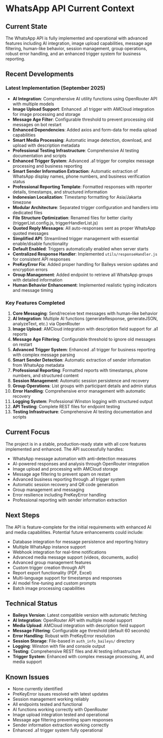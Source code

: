 # WhatsApp API Current Context

## Current State

The WhatsApp API is fully implemented and operational with advanced features including AI integration, image upload capabilities, message age filtering, human-like behavior, session management, group operations, robust error handling, and an enhanced trigger system for business reporting.

## Recent Developments

### Latest Implementation (September 2025)

- **AI Integration**: Comprehensive AI utility functions using OpenRouter API with multiple models
- **Image Upload Support**: Enhanced .a1 trigger with AMCloud integration for image processing and storage
- **Message Age Filter**: Configurable threshold to prevent processing old messages on bot restart
- **Enhanced Dependencies**: Added axios and form-data for media upload capabilities
- **Smart Media Processing**: Automatic image detection, download, and upload with description metadata
- **Professional Testing Infrastructure**: Comprehensive AI testing documentation and scripts
- **Enhanced Trigger System**: Advanced .a1 trigger for complex message processing and business reporting
- **Smart Sender Information Extraction**: Automatic extraction of WhatsApp display names, phone numbers, and business verification status
- **Professional Reporting Template**: Formatted responses with reporter details, timestamps, and structured information
- **Indonesian Localization**: Timestamp formatting for Asia/Jakarta timezone
- **Modular Architecture**: Separated trigger configuration and handlers into dedicated files
- **File Structure Optimization**: Renamed files for better clarity (triggerList.config.js, triggerHandlerList.js)
- **Quoted Reply Messages**: All auto-responses sent as proper WhatsApp quoted messages
- **Simplified API**: Streamlined trigger management with essential enable/disable functionality
- **Default Enabled**: Triggers automatically enabled when server starts
- **Centralized Response Handler**: Implemented `utils/responseHandler.js` for consistent API responses
- **PreKeyError Fix**: Added proper handling for Baileys version updates and encryption errors
- **Group Management**: Added endpoint to retrieve all WhatsApp groups with detailed information
- **Human Behavior Enhancement**: Implemented realistic typing indicators and message timing

### Key Features Completed

1. **Core Messaging**: Send/receive text messages with human-like behavior
2. **AI Integration**: Multiple AI functions (generateResponse, generateJSON, analyzeText, etc.) via OpenRouter
3. **Image Upload**: AMCloud integration with description field support for .a1 reports
4. **Message Age Filtering**: Configurable threshold to ignore old messages on restart
5. **Advanced Trigger System**: Enhanced .a1 trigger for business reporting with complex message parsing
6. **Smart Sender Detection**: Automatic extraction of sender information from WhatsApp metadata
7. **Professional Reporting**: Formatted reports with timestamps, phone numbers, and structured content
8. **Session Management**: Automatic session persistence and recovery
9. **Group Operations**: List groups with participant details and admin status
10. **Error Handling**: Comprehensive error management with automatic recovery
11. **Logging System**: Professional Winston logging with structured output
12. **API Testing**: Complete REST files for endpoint testing
13. **Testing Infrastructure**: Comprehensive AI testing documentation and scripts

## Current Focus

The project is in a stable, production-ready state with all core features implemented and enhanced. The API successfully handles:

- WhatsApp message automation with anti-detection measures
- AI-powered responses and analysis through OpenRouter integration
- Image upload and processing with AMCloud storage
- Message age filtering to prevent spam on restart
- Advanced business reporting through .a1 trigger system
- Automatic session recovery and QR code generation
- Group management and messaging
- Error resilience including PreKeyError handling
- Professional reporting with sender information extraction

## Next Steps

The API is feature-complete for the initial requirements with enhanced AI and media capabilities. Potential future enhancements could include:

- Database integration for message persistence and reporting history
- Multiple WhatsApp instance support
- Webhook integration for real-time notifications
- Advanced media message support (videos, documents, audio)
- Advanced group management features
- Custom trigger creation through API
- Report export functionality (PDF, Excel)
- Multi-language support for timestamps and responses
- AI model fine-tuning and custom prompts
- Batch image processing capabilities

## Technical Status

- **Baileys Version**: Latest compatible version with automatic fetching
- **AI Integration**: OpenRouter API with multiple model support
- **Media Upload**: AMCloud integration with description field support
- **Message Filtering**: Configurable age threshold (default 60 seconds)
- **Error Handling**: Robust with PreKeyError resolution
- **Session Storage**: File-based in `auth_info_baileys/` directory
- **Logging**: Winston with file and console output
- **Testing**: Comprehensive REST files and AI testing infrastructure
- **Trigger System**: Enhanced with complex message processing, AI, and media support

## Known Issues

- None currently identified
- PreKeyError issues resolved with latest updates
- Session management working reliably
- All endpoints tested and functional
- AI functions working correctly with OpenRouter
- Image upload integration tested and operational
- Message age filtering preventing spam responses
- Sender information extraction working correctly
- Enhanced .a1 trigger system fully operational
